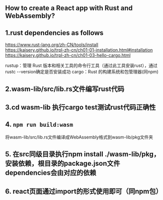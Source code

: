 ## How to create a React app with Rust and WebAssembly?
## 1.rust dependencies as follows
https://www.rust-lang.org/zh-CN/tools/install<br>
https://kaisery.github.io/trpl-zh-cn/ch01-01-installation.html#installation<br>
https://kaisery.github.io/trpl-zh-cn/ch01-03-hello-cargo.html<br>

rustup：管理 Rust 版本和相关工具的命令行工具（通过此工具安装rust），通过rustc --version确定是否安装成功
cargo：Rust 的构建系统和包管理器(同npm)

## 2.wasm-lib/src/lib.rs文件编写rust代码

## 3.cd wasm-lib 执行cargo test测试rust代码正确性

## 4. `npm run build:wasm`
将wasm-lib/src/lib.rs文件编译成WebAssembly格式到wasm-lib/pkg文件夹

## 5. 在src同级目录执行npm install ./wasm-lib/pkg，安装依赖，根目录的package.json文件dependencies会由对应的依赖

## 6. react页面通过import的形式使用即可（同npm包）
